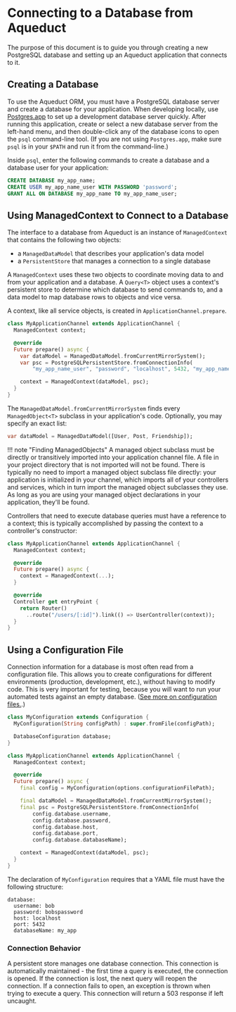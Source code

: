 # Connecting to a Database from Aqueduct

The purpose of this document is to guide you through creating a new PostgreSQL database and setting up an Aqueduct application that connects to it.

## Creating a Database

To use the Aqueduct ORM, you must have a PostgreSQL database server and create a database for your application. When developing locally, use [Postgres.app](https://postgresapp.com) to set up a development database server quickly. After running this application, create or select a new database server from the left-hand menu, and then double-click any of the database icons to open the `psql` command-line tool. (If you are not using `Postgres.app`, make sure `psql` is in your `$PATH` and run it from the command-line.)

Inside `psql`, enter the following commands to create a database and a database user for your application:

```sql
CREATE DATABASE my_app_name;
CREATE USER my_app_name_user WITH PASSWORD 'password';
GRANT ALL ON DATABASE my_app_name TO my_app_name_user;
```

## Using ManagedContext to Connect to a Database

The interface to a database from Aqueduct is an instance of `ManagedContext` that contains the following two objects:

- a `ManagedDataModel` that describes your application's data model
- a `PersistentStore` that manages a connection to a single database

A `ManagedContext` uses these two objects to coordinate moving data to and from your application and a database. A `Query<T>` object uses a context's persistent store to determine which database to send commands to, and a data model to map database rows to objects and vice versa.

A context, like all service objects, is created in `ApplicationChannel.prepare`.

```dart
class MyApplicationChannel extends ApplicationChannel {
  ManagedContext context;

  @override
  Future prepare() async {
    var dataModel = ManagedDataModel.fromCurrentMirrorSystem();
    var psc = PostgreSQLPersistentStore.fromConnectionInfo(
        "my_app_name_user", "password", "localhost", 5432, "my_app_name");

    context = ManagedContext(dataModel, psc);
  }
}
```

The `ManagedDataModel.fromCurrentMirrorSystem` finds every `ManagedObject<T>` subclass in your application's code. Optionally, you may specify an exact list:

```dart
var dataModel = ManagedDataModel([User, Post, Friendship]);
```

!!! note "Finding ManagedObjects"
        A managed object subclass must be directly or transitively imported into your application channel file. A file in your project directory that is not imported will not be found. There is typically no need to import a managed object subclass file directly: your application is initialized in your channel, which imports all of your controllers and services, which in turn import the managed object subclasses they use. As long as you are using your managed object declarations in your application, they'll be found.

Controllers that need to execute database queries must have a reference to a context; this is typically accomplished by passing the context to a controller's constructor:

```dart
class MyApplicationChannel extends ApplicationChannel {
  ManagedContext context;

  @override
  Future prepare() async {
    context = ManagedContext(...);
  }

  @override
  Controller get entryPoint {
    return Router()
      ..route("/users/[:id]").link(() => UserController(context));
  }
}
```

## Using a Configuration File

Connection information for a database is most often read from a configuration file. This allows you to create configurations for different environments (production, development, etc.), without having to modify code. This is very important for testing, because you will want to run your automated tests against an empty database. ([See more on configuration files.](../application/configure.md).)

```dart
class MyConfiguration extends Configuration {
  MyConfiguration(String configPath) : super.fromFile(configPath);

  DatabaseConfiguration database;
}

class MyApplicationChannel extends ApplicationChannel {
  ManagedContext context;

  @override
  Future prepare() async {
    final config = MyConfiguration(options.configurationFilePath);

    final dataModel = ManagedDataModel.fromCurrentMirrorSystem();
    final psc = PostgreSQLPersistentStore.fromConnectionInfo(
        config.database.username,
        config.database.password,
        config.database.host,
        config.database.port,
        config.database.databaseName);        

    context = ManagedContext(dataModel, psc);
  }
}
```

The declaration of `MyConfiguration` requires that a YAML file must have the following structure:

```
database:
  username: bob
  password: bobspassword
  host: localhost
  port: 5432
  databaseName: my_app
```

### Connection Behavior

A persistent store manages one database connection. This connection is automatically maintained - the first time a query is executed, the connection is opened. If the connection is lost, the next query will reopen the connection. If a connection fails to open, an exception is thrown when trying to execute a query. This connection will return a 503 response if left uncaught.
